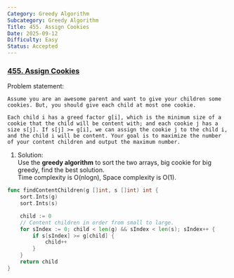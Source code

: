 ```yaml
---
Category: Greedy Algorithm
Subcategory: Greedy Algorithm
Title: 455. Assign Cookies
Date: 2025-09-12
Difficulty: Easy
Status: Accepted
---
```

### [455. Assign Cookies]

Problem statement:
```
Assume you are an awesome parent and want to give your children some cookies. But, you should give each child at most one cookie.

Each child i has a greed factor g[i], which is the minimum size of a cookie that the child will be content with; and each cookie j has a size s[j]. If s[j] >= g[i], we can assign the cookie j to the child i, and the child i will be content. Your goal is to maximize the number of your content children and output the maximum number.
```

1.	Solution:  
Use the **greedy algorithm** to sort the two arrays, big cookie for big greedy, find the best solution.  
Time complexity is O(nlogn), Space complexity is O(1).
```go
func findContentChildren(g []int, s []int) int {
	sort.Ints(g)
	sort.Ints(s)

	child := 0
    // Content children in order from small to large.
	for sIndex := 0; child < len(g) && sIndex < len(s); sIndex++ {
		if s[sIndex] >= g[child] {
			child++
		}
	}
	return child
}
```

[455. Assign Cookies]: https://leetcode.com/problems/assign-cookies/